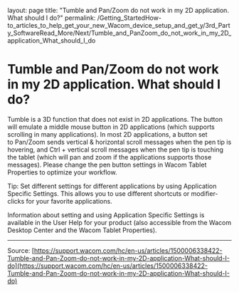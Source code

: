 layout: page
title: "Tumble and Pan/Zoom do not work in my 2D application. What should I do?"
permalink: /Getting_StartedHow-to_articles_to_help_get_your_new_Wacom_device_setup_and_get_y/3rd_Party_SoftwareRead_More/Next/Tumble_and_PanZoom_do_not_work_in_my_2D_application_What_should_I_do

# Tumble and Pan/Zoom do not work in my 2D application. What should I do?

Tumble is a 3D function that does not exist in 2D applications. The button will emulate a middle mouse button in 2D applications (which supports scrolling in many applications).
In most 2D applications, a button set to Pan/Zoom sends vertical & horizontal scroll messages when the pen tip is hovering, and Ctrl + vertical scroll messages when the pen tip is touching the tablet (which will pan and zoom if the applications supports those messages).
Please change the pen button settings in Wacom Tablet Properties to optimize your workflow. 
  
Tip: Set different settings for different applications by using Application Specific Settings. This allows you to use different shortcuts or modifier-clicks for your favorite applications.
 
Information about setting and using Application Specific Settings is available in the User Help for your product (also accessible from the Wacom Desktop Center and the Wacom Tablet Properties).

---
Source: [https://support.wacom.com/hc/en-us/articles/1500006338422-Tumble-and-Pan-Zoom-do-not-work-in-my-2D-application-What-should-I-do](https://support.wacom.com/hc/en-us/articles/1500006338422-Tumble-and-Pan-Zoom-do-not-work-in-my-2D-application-What-should-I-do)
